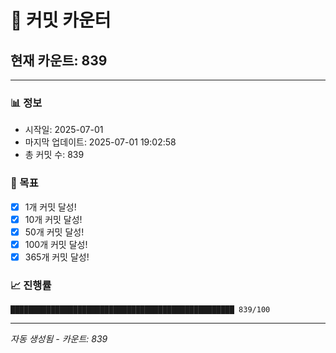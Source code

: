 # 🔢 커밋 카운터

## 현재 카운트: 839

---

### 📊 정보
- 시작일: 2025-07-01
- 마지막 업데이트: 2025-07-01 19:02:58
- 총 커밋 수: 839

### 🎯 목표
- [x] 1개 커밋 달성!
- [x] 10개 커밋 달성!
- [x] 50개 커밋 달성!
- [x] 100개 커밋 달성!
- [x] 365개 커밋 달성!

### 📈 진행률
```
██████████████████████████████████████████████████ 839/100
```

---
*자동 생성됨 - 카운트: 839*
